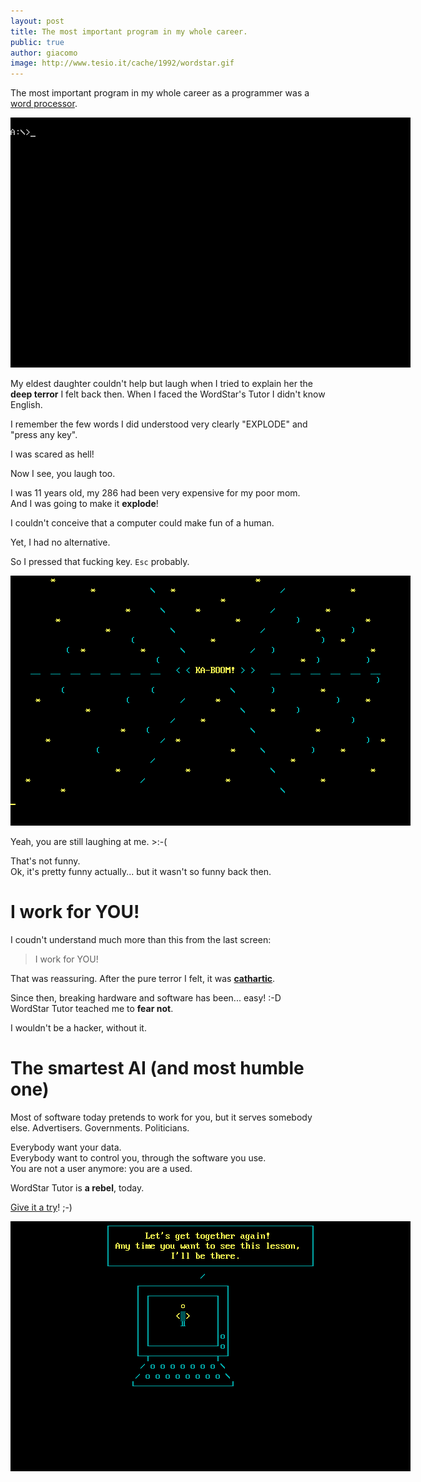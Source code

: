 ```yaml
---
layout: post
title: The most important program in my whole career.
public: true
author: giacomo
image: http://www.tesio.it/cache/1992/wordstar.gif
---
```

The most important program in my whole career as a programmer was a [word processor](https://en.wikipedia.org/wiki/WordStar).

<img src="/cache/1992/wordstar.gif" style="max-width: 649px;" title="WordStar's Tutor teaching me the basics of computer hacking."/>

My eldest daughter couldn't help but laugh when I tried to explain her
the **deep terror** I felt back then. When I faced the WordStar's Tutor
I didn't know English.  

I remember the few words I did understood very clearly "EXPLODE" and "press any key".

I was scared as hell!

Now I see, you laugh too.

I was 11 years old, my 286 had been very expensive for my poor mom.  
And I was going to make it **explode**!

I couldn't conceive that a computer could make fun of a human.

Yet, I had no alternative.

So I pressed that fucking key. `Esc` probably.

<img src="/cache/1992/teachme_006.png" style="max-width: 649px;" title="KA-BOOM! My precious 286... was exploding!"/>

Yeah, you are still laughing at me. >:-(

That's not funny.   
Ok, it's pretty funny actually... but it wasn't so funny back then.

# I work for YOU!

I coudn't understand much more than this from the last screen: 

> I work for YOU!

That was reassuring. After the pure terror I felt, it was [**cathartic**](https://en.wikipedia.org/wiki/Catharsis).

Since then, breaking hardware and software has been... easy! :-D  
WordStar Tutor teached me to **fear not**.

I wouldn't be a hacker, without it.

# The smartest AI (and most humble one)

Most of software today pretends to work for you, but it serves somebody else. Advertisers. Governments. Politicians.

Everybody want your data.  
Everybody want to control you, through the software you use.  
You are not a user anymore: you are a used.

WordStar Tutor is **a rebel**, today.

[Give it a try](/cache/1992/WordStar_Professional_4.00_for_DOS.7z)! ;-)

<img src="/cache/1992/goodbye.gif" style="max-width: 649px;" title="Goodbye from an AI way smarter than you might thing..."/>
